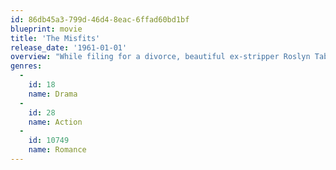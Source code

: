 ```yaml
---
id: 86db45a3-799d-46d4-8eac-6ffad60bd1bf
blueprint: movie
title: 'The Misfits'
release_date: '1961-01-01'
overview: "While filing for a divorce, beautiful ex-stripper Roslyn Taber ends up meeting aging cowboy-turned-gambler Gay Langland and former World War II aviator Guido Racanelli. The two men instantly become infatuated with Roslyn and, on a whim, the three decide to move into Guido's half-finished desert home together. When grizzled ex-rodeo rider Perce Howland arrives, the unlikely foursome strike up a business capturing wild horses."
genres:
  -
    id: 18
    name: Drama
  -
    id: 28
    name: Action
  -
    id: 10749
    name: Romance
---
```

